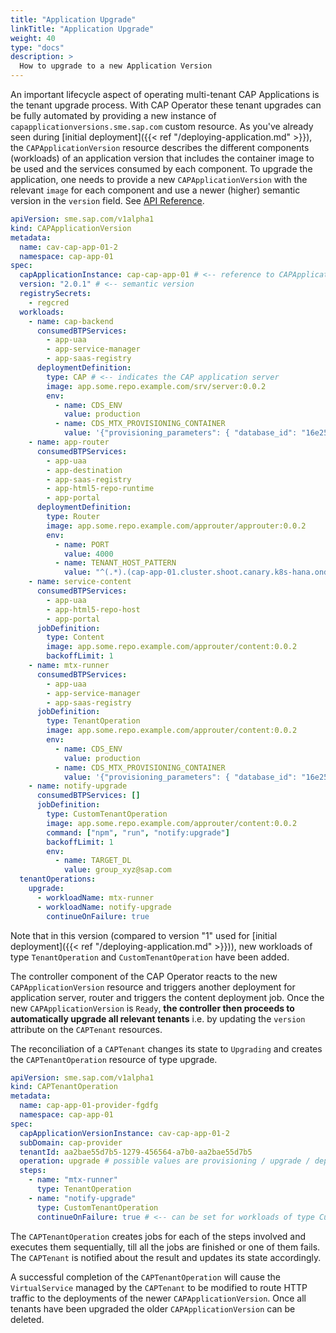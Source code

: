 ```yaml
---
title: "Application Upgrade"
linkTitle: "Application Upgrade"
weight: 40
type: "docs"
description: >
  How to upgrade to a new Application Version
---
```


An important lifecycle aspect of operating multi-tenant CAP Applications is the tenant upgrade process. With CAP Operator these tenant upgrades can be fully automated by providing a new instance of `capapplicationversions.sme.sap.com` custom resource.
As you've already seen during [initial deployment]({{< ref "/deploying-application.md" >}}), the `CAPApplicationVersion` resource describes the different components (workloads) of an application version that includes the container image to be used and the services consumed by each component.
To upgrade the application, one needs to provide a new `CAPApplicationVersion` with the relevant `image` for each component and use a newer (higher) semantic version in the `version` field. See [API Reference](../../reference/#sme.sap.com/v1alpha1.CAPApplicationVersion).

```yaml
apiVersion: sme.sap.com/v1alpha1
kind: CAPApplicationVersion
metadata:
  name: cav-cap-app-01-2
  namespace: cap-app-01
spec:
  capApplicationInstance: cap-cap-app-01 # <-- reference to CAPApplication in the same namespace
  version: "2.0.1" # <-- semantic version
  registrySecrets:
    - regcred
  workloads:
    - name: cap-backend
      consumedBTPServices:
        - app-uaa
        - app-service-manager
        - app-saas-registry
      deploymentDefinition:
        type: CAP # <-- indicates the CAP application server
        image: app.some.repo.example.com/srv/server:0.0.2
        env:
          - name: CDS_ENV
            value: production
          - name: CDS_MTX_PROVISIONING_CONTAINER
            value: '{"provisioning_parameters": { "database_id": "16e25c51-5455-4b17-a4d7-43545345345"}}'
    - name: app-router
      consumedBTPServices:
        - app-uaa
        - app-destination
        - app-saas-registry
        - app-html5-repo-runtime
        - app-portal
      deploymentDefinition:
        type: Router
        image: app.some.repo.example.com/approuter/approuter:0.0.2
        env:
          - name: PORT
            value: 4000
          - name: TENANT_HOST_PATTERN
            value: "^(.*).(cap-app-01.cluster.shoot.canary.k8s-hana.ondemand.co|alt.shoot.example.com)"
    - name: service-content
      consumedBTPServices:
        - app-uaa
        - app-html5-repo-host
        - app-portal
      jobDefinition:
        type: Content
        image: app.some.repo.example.com/approuter/content:0.0.2
        backoffLimit: 1
    - name: mtx-runner
      consumedBTPServices:
        - app-uaa
        - app-service-manager
        - app-saas-registry
      jobDefinition:
        type: TenantOperation
        image: app.some.repo.example.com/approuter/content:0.0.2
        env:
          - name: CDS_ENV
            value: production
          - name: CDS_MTX_PROVISIONING_CONTAINER
            value: '{"provisioning_parameters": { "database_id": "16e25c51-5455-4b17-a4d7-43545345345"}}'
    - name: notify-upgrade
      consumedBTPServices: []
      jobDefinition:
        type: CustomTenantOperation
        image: app.some.repo.example.com/approuter/content:0.0.2
        command: ["npm", "run", "notify:upgrade"]
        backoffLimit: 1
        env:
          - name: TARGET_DL
            value: group_xyz@sap.com
  tenantOperations:
    upgrade:
      - workloadName: mtx-runner
      - workloadName: notify-upgrade
        continueOnFailure: true
```

Note that in this version (compared to version "1" used for [initial deployment]({{< ref "/deploying-application.md" >}})), new workloads of type `TenantOperation` and `CustomTenantOperation` have been added.

The controller component of the CAP Operator reacts to the new `CAPApplicationVersion` resource and triggers another deployment for application server, router and triggers the content deployment job. Once the new `CAPApplicationVersion` is `Ready`, **the controller then proceeds to automatically upgrade all relevant tenants** i.e. by updating the `version` attribute on the `CAPTenant` resources.

The reconciliation of a `CAPTenant` changes its state to `Upgrading` and creates the `CAPTenantOperation` resource of type upgrade.

```yaml
apiVersion: sme.sap.com/v1alpha1
kind: CAPTenantOperation
metadata:
  name: cap-app-01-provider-fgdfg
  namespace: cap-app-01
spec:
  capApplicationVersionInstance: cav-cap-app-01-2
  subDomain: cap-provider
  tenantId: aa2bae55d7b5-1279-456564-a7b0-aa2bae55d7b5
  operation: upgrade # possible values are provisioning / upgrade / deprovisioning
  steps:
    - name: "mtx-runner"
      type: TenantOperation
    - name: "notify-upgrade"
      type: CustomTenantOperation
      continueOnFailure: true # <-- can be set for workloads of type CustomTenantOperation to indicate that the success of this job is optional for the completion of the overall operation
```

The `CAPTenantOperation` creates jobs for each of the steps involved and executes them sequentially, till all the jobs are finished or one of them fails. The `CAPTenant` is notified about the result and updates its state accordingly.

A successful completion of the `CAPTenantOperation` will cause the `VirtualService` managed by the `CAPTenant` to be modified to route HTTP traffic to the deployments of the newer `CAPApplicationVersion`. Once all tenants have been upgraded the older `CAPApplicationVersion` can be deleted.
